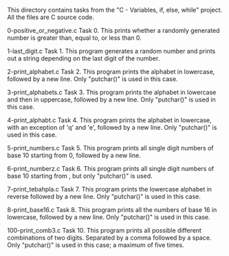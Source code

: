 This directory contains tasks from the "C - Variables, if, else, while" project.
All the files are C source code.

0-positive_or_negative.c
Task 0.
This prints whether a randomly generated number is greater than, equal to, or less than 0.

1-last_digit.c
Task 1.
This program generates a random number and prints out a string depending on the last digit of the number.

2-print_alphabet.c
Task 2.
This program prints the alphabet in lowercase, followed by a new line. Only "putchar()" is used in this case.

3-print_alphabets.c
Task 3.
This program prints the alphabet in lowercase and then in uppercase, followed by a new line. Only "putchar()" is used in this case.

4-print_alphabt.c
Task 4.
This program prints the alphabet in lowercase, with an exception of 'q' and 'e', followed by a new line. Only "putchar()" is used in this case.

5-print_numbers.c
Task 5.
This program prints all single digit numbers of base 10 starting from 0, followed by a new line.

6-print_numberz.c
Task 6.
This program prints all single digit numbers of base 10 starting from , but only "putchar()" is used.

7-print_tebahpla.c
Task 7.
This program prints the lowercase alphabet in reverse followed by a new line. Only "putchar()" is used in this case.

8-print_base16.c
Task 8.
This program prints all the numbers of base 16 in lowercase, followed by a new line. Only "putchar()" is used in this case.

100-print_comb3.c
Task 10.
This program prints all possible different combinations of two digits. Separated by a comma followed by a space. Only "putchar()" is used in this case; a maximum of five times.
